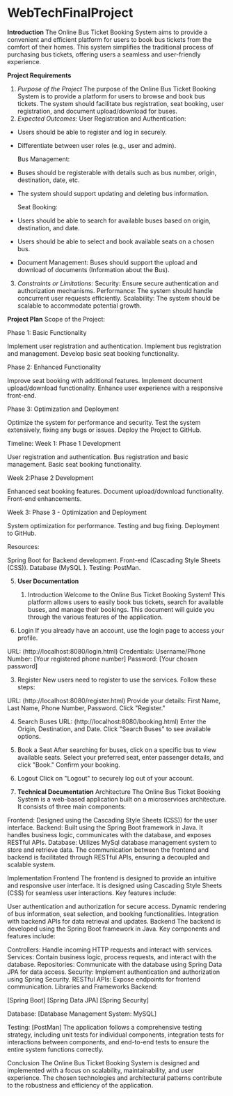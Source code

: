 # WebTechFinalProject
**Introduction**
The Online Bus Ticket Booking System aims to provide a convenient and efficient platform for users to book bus tickets from the comfort of their homes. This system simplifies the traditional process of purchasing bus tickets, offering users a seamless and user-friendly experience.

 **Project Requirements**
 1. _Purpose of the Project_
 The purpose of the Online Bus Ticket Booking System is to provide a platform for users to browse and book bus tickets. The system should facilitate bus registration, seat booking, user registration, and document upload/download for buses.
2. _Expected Outcomes:_
   User Registration and Authentication:
- Users should be able to register and log in securely.
- Differentiate between user roles (e.g., user and admin).
  
  Bus Management:
- Buses should be registerable with details such as bus number, origin, destination, date, etc.
- The system should support updating and deleting bus information.
  
  Seat Booking:
- Users should be able to search for available buses based on origin, destination, and date.
- Users should be able to select and book available seats on a chosen bus.
  
- Document Management:
Buses should support the upload and download of documents (Information about the Bus).

3. _Constraints or Limitations:_
Security: Ensure secure authentication and authorization mechanisms.
Performance: The system should handle concurrent user requests efficiently.
Scalability: The system should be scalable to accommodate potential growth.

**Project Plan**
Scope of the Project:

Phase 1: Basic Functionality

Implement user registration and authentication.
Implement bus registration and management.
Develop basic seat booking functionality.


Phase 2: Enhanced Functionality

Improve seat booking with additional features.
Implement document upload/download functionality.
Enhance user experience with a responsive front-end.

Phase 3: Optimization and Deployment

Optimize the system for performance and security.
Test the system extensively, fixing any bugs or issues.
Deploy the Project to GitHub.

Timeline:
Week 1: Phase 1 Development


User registration and authentication.
Bus registration and basic management.
Basic seat booking functionality.

Week 2:Phase 2 Development

Enhanced seat booking features.
Document upload/download functionality.
Front-end enhancements.

Week 3: Phase 3 - Optimization and Deployment


System optimization for performance.
Testing and bug fixing.
Deployment to GitHub.


Resources:


Spring Boot for Backend development.
Front-end (Cascading Style Sheets (CSS)).
Database (MySQL ).
Testing: PostMan. 

5. **User Documentation**
   
   1. Introduction <a name="introduction"></a>
Welcome to the Online Bus Ticket Booking System! This platform allows users to easily book bus tickets, search for available buses, and manage their bookings. This document will guide you through the various features of the application.

2. Login <a name="login"></a>
If you already have an account, use the login page to access your profile.

URL: (http://localhost:8080/login.html)
Credentials:
Username/Phone Number: [Your registered phone number]
Password: [Your chosen password]

3. Register <a name="register"></a>
New users need to register to use the services. Follow these steps:

URL: (http://localhost:8080/register.html)
Provide your details: First Name, Last Name, Phone Number, Password.
Click "Register."

4. Search Buses <a name="search-buses"></a>
URL: (http://localhost:8080/booking.html)
Enter the Origin, Destination, and Date.
Click "Search Buses" to see available options.

5. Book a Seat <a name="book-a-seat"></a>
After searching for buses, click on a specific bus to view available seats.
Select your preferred seat, enter passenger details, and click "Book."
Confirm your booking.

6.  Logout <a name="logout"></a>
Click on "Logout" to securely log out of your account.


6. **Technical Documentation**
   Architecture
The Online Bus Ticket Booking System is a web-based application built on a microservices architecture. It consists of three main components:

Frontend: Designed using the Cascading Style Sheets (CSS)) for the user interface.
Backend: Built using the Spring Boot framework in Java. It handles business logic, communicates with the database, and exposes RESTful APIs.
Database: Utilizes  MySql  database management system to store and retrieve data.
The communication between the frontend and backend is facilitated through RESTful APIs, ensuring a decoupled and scalable system.

Implementation
Frontend
The frontend is designed to provide an intuitive and responsive user interface. It is designed using Cascading Style Sheets (CSS) for seamless user interactions. Key features include:

User authentication and authorization for secure access.
Dynamic rendering of bus information, seat selection, and booking functionalities.
Integration with backend APIs for data retrieval and updates.
Backend
The backend is developed using the Spring Boot framework in Java. Key components and features include:

Controllers: Handle incoming HTTP requests and interact with services.
Services: Contain business logic, process requests, and interact with the database.
Repositories: Communicate with the database using Spring Data JPA for data access.
Security: Implement authentication and authorization using Spring Security.
RESTful APIs: Expose endpoints for frontend communication.
Libraries and Frameworks
Backend:

[Spring Boot]
[Spring Data JPA]
[Spring Security]

Database: [Database Management System: MySQL]


Testing: [PostMan]
The application follows a comprehensive testing strategy, including unit tests for individual components, integration tests for interactions between components, and end-to-end tests to ensure the entire system functions correctly.


Conclusion
The Online Bus Ticket Booking System is designed and implemented with a focus on scalability, maintainability, and user experience. The chosen technologies and architectural patterns contribute to the robustness and efficiency of the application.
